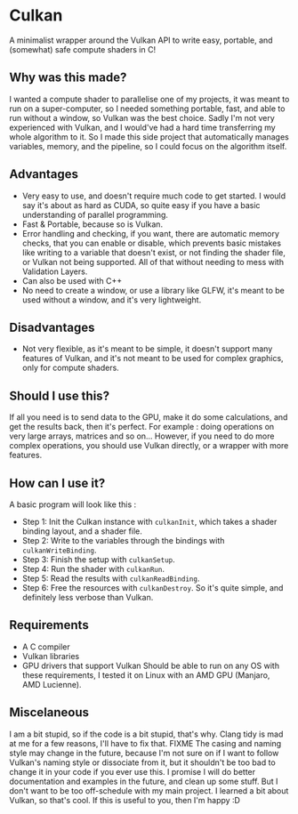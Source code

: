 # Culkan
A minimalist wrapper around the Vulkan API to write easy, portable, and (somewhat) safe compute shaders in C!

## Why was this made?
I wanted a compute shader to parallelise one of my projects, it was meant to run on a super-computer, so I needed something portable, fast, and able to run without a window, so Vulkan was the best choice.
Sadly I'm not very experienced with Vulkan, and I would've had a hard time transferring my whole algorithm to it.
So I made this side project that automatically manages variables, memory, and the pipeline, so I could focus on the algorithm itself.

## Advantages
- Very easy to use, and doesn't require much code to get started. I would say it's about as hard as CUDA, so quite easy if you have a basic understanding of parallel programming.
- Fast & Portable, because so is Vulkan.
- Error handling and checking, if you want, there are automatic memory checks, that you can enable or disable, which prevents basic mistakes like writing to a variable that doesn't exist, or not finding the shader file, or Vulkan not being supported. All of that without needing to mess with Validation Layers.
- Can also be used with C++
- No need to create a window, or use a library like GLFW, it's meant to be used without a window, and it's very lightweight.

## Disadvantages
- Not very flexible, as it's meant to be simple, it doesn't support many features of Vulkan, and it's not meant to be used for complex graphics, only for compute shaders.

## Should I use this?
If all you need is to send data to the GPU, make it do some calculations, and get the results back, then it's perfect.
For example : doing operations on very large arrays, matrices and so on...
However, if you need to do more complex operations, you should use Vulkan directly, or a wrapper with more features.

## How can I use it?
A basic program will look like this :
- Step 1: Init the Culkan instance with `culkanInit`, which takes a shader binding layout, and a shader file.
- Step 2: Write to the variables through the bindings with `culkanWriteBinding`.
- Step 3: Finish the setup with `culkanSetup`.
- Step 4: Run the shader with `culkanRun`.
- Step 5: Read the results with `culkanReadBinding`.
- Step 6: Free the resources with `culkanDestroy`.
So it's quite simple, and definitely less verbose than Vulkan.

## Requirements
- A C compiler
- Vulkan libraries
- GPU drivers that support Vulkan
Should be able to run on any OS with these requirements, I tested it on Linux with an AMD GPU (Manjaro, AMD Lucienne).

## Miscelaneous
I am a bit stupid, so if the code is a bit stupid, that's why.
Clang tidy is mad at me for a few reasons, I'll have to fix that. FIXME
The casing and naming style may change in the future, because I'm not sure on if I want to follow Vulkan's naming style or dissociate from it, but it shouldn't be too bad to change it in your code if you ever use this.
I promise I will do better documentation and examples in the future, and clean up some stuff. But I don't want to be too off-schedule with my main project.
I learned a bit about Vulkan, so that's cool.
If this is useful to you, then I'm happy :D